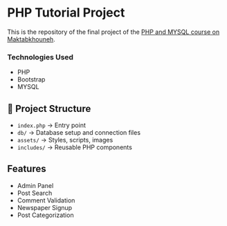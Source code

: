 # PHP Tutorial Project

This is the repository of the final project of the [PHP and MYSQL course on Maktabkhouneh](https://maktabkhooneh.org/course/%D8%A2%D9%85%D9%88%D8%B2%D8%B4-%D8%B1%D8%A7%DB%8C%DA%AF%D8%A7%D9%86-php-%D9%88-mysql-%D9%BE%D8%B1%D9%88%DA%98%D9%87-%D9%85%D8%AD%D9%88%D8%B1-mk1074/).


### Technologies Used
- PHP
- Bootstrap
- MYSQL

## 📂 Project Structure  
- `index.php` → Entry point  
- `db/` → Database setup and connection files  
- `assets/` → Styles, scripts, images  
- `includes/` → Reusable PHP components

## Features
- Admin Panel
- Post Search
- Comment Validation
- Newspaper Signup
- Post Categorization

